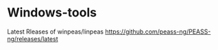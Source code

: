 # Windows-tools
Latest Rleases of winpeas/linpeas
https://github.com/peass-ng/PEASS-ng/releases/latest
